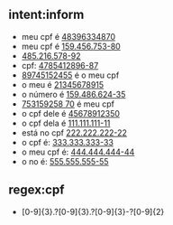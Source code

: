 ## intent:inform
- meu cpf é [48396334870](cpf)
- meu cpf é [159.456.753-80](cpf)
- [485.216.578-92](cpf)
- cpf: [4785412896-87](cpf)
- [89745152455](cpf) é o meu cpf
- o meu é [21345678915](cpf)
- o número é [159.486.624-35](cpf)
- [753159258 70](cpf) é meu cpf
- o cpf dele é [45678912350](cpf)
- o cpf dela é [111.111.111-11](cpf)
- está no cpf [222.222.222-22](cpf)
- o cpf é: [333.333.333-33](cpf)
- o meu cpf é: [444.444.444-44](cpf)
- o no é: [555.555.555-55](cpf)

## regex:cpf
- [0-9]{3}\.?[0-9]{3}\.?[0-9]{3}-?[0-9]{2}